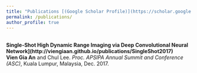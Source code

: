 ```yaml
---
title: "Publications [(Google Scholar Profile)](https://scholar.google.com/citations?hl=en&user=f_uYnPsAAAAJ)"
permalink: /publications/
author_profile: true
---
```

<br>
<b>Single-Shot High Dynamic Range Imaging via Deep Convolutional Neural Network](http://viengiaan.github.io/publications/SingleShot2017)</b> <br> 
<b>Vien Gia An</b> and Chul Lee.
<i> Proc. APSIPA Annual Summit and Conference (ASC)</i>, Kuala Lumpur, Malaysia, Dec. 2017. 
